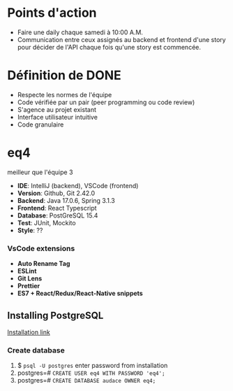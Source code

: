 # Points d'action
- Faire une daily chaque samedi à 10:00 A.M.
- Communication entre ceux assignés au backend et frontend d'une story pour décider de l'API chaque fois qu'une story est commencée.

# Définition de DONE
- Respecte les normes de l'équipe
- Code vérifiée par un pair (peer programming ou code review)
- S'agence au projet existant
- Interface utilisateur intuitive
- Code granulaire

# eq4
meilleur que l'équipe 3

- **IDE**: IntelliJ (backend), VSCode (frontend)
- **Version**: Github, Git 2.42.0
- **Backend**: Java 17.0.6, Spring 3.1.3
- **Frontend**: React Typescript
- **Database**: PostGreSQL 15.4
- **Test**: JUnit, Mockito
- **Style**: ??

### VsCode extensions

- **Auto Rename Tag**
- **ESLint**
- **Git Lens**
- **Prettier**
- **ES7 + React/Redux/React-Native snippets**

## Installing PostgreSQL
[Installation link](https://www.enterprisedb.com/downloads/postgres-postgresql-downloads)

### Create database
1. $ `psql -U postgres` enter password from installation
3. postgres=# `CREATE USER eq4 WITH PASSWORD 'eq4';`
4. postgres=# `CREATE DATABASE audace OWNER eq4;`
